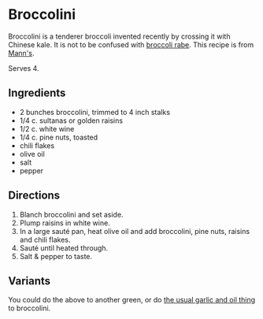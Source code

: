 # Broccolini

Broccolini is a tenderer broccoli invented recently by crossing it with Chinese kale.  It is not to be confused with [broccoli rabe](../vegetables/rapini.md).
This recipe is from [Mann's](http://veggiesmadeeasy.com/site/index.php/recipe/luca-broccolini/).

Serves 4.

## Ingredients

* 2 bunches broccolini, trimmed to 4 inch stalks
* 1/4 c. sultanas or golden raisins
* 1/2 c. white wine
* 1/4 c. pine nuts, toasted
* chili flakes
* olive oil
* salt
* pepper

## Directions

1. Blanch broccolini and set aside. 
2. Plump raisins in white wine.
3. In a large sauté pan, heat olive oil and add broccolini, pine nuts, raisins and chili flakes. 
4. Sauté until heated through. 
5. Salt & pepper to taste.

## Variants

You could do the above to another green, or do [the usual garlic and oil thing](../vegetables/garlic.md) to broccolini.
